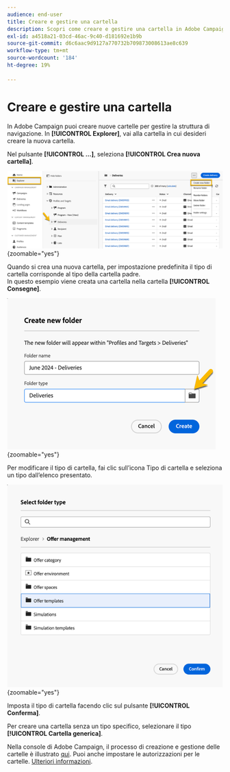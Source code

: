 ```yaml
---
audience: end-user
title: Creare e gestire una cartella
description: Scopri come creare e gestire una cartella in Adobe Campaign
exl-id: a4518a21-03cd-46ac-9c40-d181692e1b9b
source-git-commit: d6c6aac9d9127a770732b709873008613ae8c639
workflow-type: tm+mt
source-wordcount: '184'
ht-degree: 19%

---
```


# Creare e gestire una cartella

In Adobe Campaign puoi creare nuove cartelle per gestire la struttura di navigazione. In **[!UICONTROL Explorer]**, vai alla cartella in cui desideri creare la nuova cartella.

Nel pulsante **[!UICONTROL ...]**, seleziona **[!UICONTROL Crea nuova cartella]**.

![Schermata che mostra l&#39;opzione Crea nuova cartella sotto il pulsante ...](assets/folder_create.png){zoomable="yes"}

Quando si crea una nuova cartella, per impostazione predefinita il tipo di cartella corrisponde al tipo della cartella padre.\
In questo esempio viene creata una cartella nella cartella **[!UICONTROL Consegne]**.

![Schermata che mostra una nuova cartella creata nella cartella Consegne](assets/folder_new.png){zoomable="yes"}

Per modificare il tipo di cartella, fai clic sull’icona Tipo di cartella e seleziona un tipo dall’elenco presentato.

![Schermata che mostra l&#39;elenco dei tipi di cartelle disponibili per la selezione](assets/folder_type.png){zoomable="yes"}

Imposta il tipo di cartella facendo clic sul pulsante **[!UICONTROL Conferma]**.

Per creare una cartella senza un tipo specifico, selezionare il tipo **[!UICONTROL Cartella generica]**.

Nella console di Adobe Campaign, il processo di creazione e gestione delle cartelle è illustrato [qui](https://experienceleague.adobe.com/it/docs/campaign/campaign-v8/config/configuration/folders-and-views). Puoi anche impostare le autorizzazioni per le cartelle. [Ulteriori informazioni](https://experienceleague.adobe.com/it/docs/campaign/campaign-v8/admin/permissions/folder-permissions).